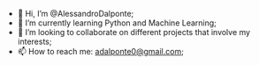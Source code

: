 - 👋 Hi, I’m @AlessandroDalponte;
- 🌱 I’m currently learning Python and Machine Learning;
- 💞️ I’m looking to collaborate on different projects that involve my interests;
- 📫 How to reach me: adalponte0@gmail.com;

<!---
AlessandroDalponte/AlessandroDalponte is a ✨ special ✨ repository because its `README.md` (this file) appears on your GitHub profile.
You can click the Preview link to take a look at your changes.
--->
